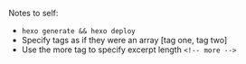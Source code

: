 Notes to self:

+ `hexo generate && hexo deploy`
+ Specify tags as if they were an array [tag one, tag two]
+ Use the more tag to specify excerpt length `<!-- more --> `
